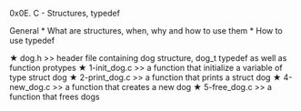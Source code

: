 0x0E. C - Structures, typedef

General
        * What are structures, when, why and how to use them
        * How to use typedef

★ dog.h
	>> header file containing dog structure, dog_t typedef as well as function protypes
★ 1-init_dog.c
	>> a function that initialize a variable of type struct dog
★ 2-print_dog.c
	>> a function that prints a struct dog
★ 4-new_dog.c
	>> a function that creates a new dog
★ 5-free_dog.c
	>> a function that frees dogs

